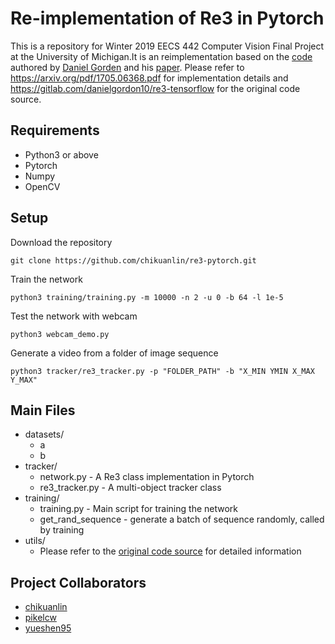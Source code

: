 # Re-implementation of Re3 in Pytorch
This is a repository for Winter 2019 EECS 442 Computer Vision Final Project at the University of Michigan.It is an reimplementation based on the [code](https://gitlab.com/danielgordon10/re3-tensorflow) authored by [Daniel Gorden](https://homes.cs.washington.edu/~xkcd/) and his [paper](https://arxiv.org/pdf/1705.06368.pdf).
Please refer to https://arxiv.org/pdf/1705.06368.pdf for implementation details and https://gitlab.com/danielgordon10/re3-tensorflow for the original code source.

## Requirements
* Python3 or above
* Pytorch
* Numpy
* OpenCV

## Setup

Download the repository
```
git clone https://github.com/chikuanlin/re3-pytorch.git
```

Train the network
```
python3 training/training.py -m 10000 -n 2 -u 0 -b 64 -l 1e-5
```

Test the network with webcam

```
python3 webcam_demo.py
```

Generate a video from a folder of image sequence
```
python3 tracker/re3_tracker.py -p "FOLDER_PATH" -b "X_MIN YMIN X_MAX Y_MAX"
```


## Main Files
* datasets/
  * a
  * b
* tracker/
  * network.py - A Re3 class implementation in Pytorch
  * re3_tracker.py - A multi-object tracker class
* training/
  * training.py - Main script for training the network
  * get_rand_sequence - generate a batch of sequence randomly, called by training
* utils/
  * Please refer to the [original code source](https://gitlab.com/danielgordon10/re3-tensorflow) for detailed information
  
## Project Collaborators
* [chikuanlin](https://github.com/chikuanlin)
* [pikelcw](https://github.com/pikelcw)
* [yueshen95](https://github.com/yueshen95)
